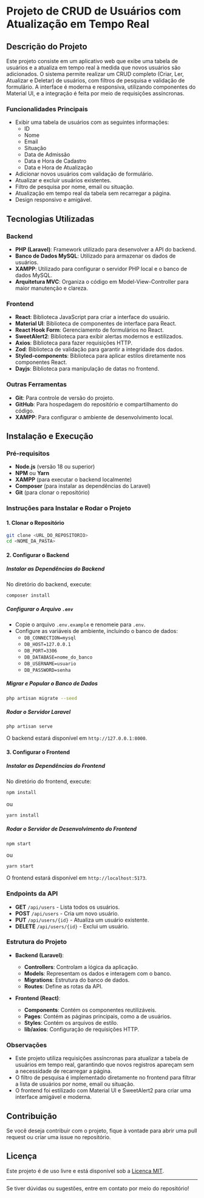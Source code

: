 
# Projeto de CRUD de Usuários com Atualização em Tempo Real

## Descrição do Projeto

Este projeto consiste em um aplicativo web que exibe uma tabela de usuários e a atualiza em tempo real à medida que novos usuários são adicionados. O sistema permite realizar um CRUD completo (Criar, Ler, Atualizar e Deletar) de usuários, com filtros de pesquisa e validação de formulário. A interface é moderna e responsiva, utilizando componentes do Material UI, e a integração é feita por meio de requisições assíncronas.

### Funcionalidades Principais

- Exibir uma tabela de usuários com as seguintes informações:
  - ID
  - Nome
  - Email
  - Situação
  - Data de Admissão
  - Data e Hora de Cadastro
  - Data e Hora de Atualização
- Adicionar novos usuários com validação de formulário.
- Atualizar e excluir usuários existentes.
- Filtro de pesquisa por nome, email ou situação.
- Atualização em tempo real da tabela sem recarregar a página.
- Design responsivo e amigável.

## Tecnologias Utilizadas

### Backend
- **PHP (Laravel)**: Framework utilizado para desenvolver a API do backend.
- **Banco de Dados MySQL**: Utilizado para armazenar os dados de usuários.
- **XAMPP**: Utilizado para configurar o servidor PHP local e o banco de dados MySQL.
- **Arquitetura MVC**: Organiza o código em Model-View-Controller para maior manutenção e clareza.

### Frontend
- **React**: Biblioteca JavaScript para criar a interface do usuário.
- **Material UI**: Biblioteca de componentes de interface para React.
- **React Hook Form**: Gerenciamento de formulários no React.
- **SweetAlert2**: Biblioteca para exibir alertas modernos e estilizados.
- **Axios**: Biblioteca para fazer requisições HTTP.
- **Zod**: Biblioteca de validação para garantir a integridade dos dados.
- **Styled-components**: Biblioteca para aplicar estilos diretamente nos componentes React.
- **Dayjs**: Biblioteca para manipulação de datas no frontend.

### Outras Ferramentas
- **Git**: Para controle de versão do projeto.
- **GitHub**: Para hospedagem do repositório e compartilhamento do código.
- **XAMPP**: Para configurar o ambiente de desenvolvimento local.

## Instalação e Execução

### Pré-requisitos

- **Node.js** (versão 18 ou superior)
- **NPM** ou **Yarn**
- **XAMPP** (para executar o backend localmente)
- **Composer** (para instalar as dependências do Laravel)
- **Git** (para clonar o repositório)

### Instruções para Instalar e Rodar o Projeto

#### 1. Clonar o Repositório

```bash
git clone <URL_DO_REPOSITORIO>
cd <NOME_DA_PASTA>
```

#### 2. Configurar o Backend

##### Instalar as Dependências do Backend

No diretório do backend, execute:

```bash
composer install
```

##### Configurar o Arquivo `.env`

- Copie o arquivo `.env.example` e renomeie para `.env`.
- Configure as variáveis de ambiente, incluindo o banco de dados:
  - `DB_CONNECTION=mysql`
  - `DB_HOST=127.0.0.1`
  - `DB_PORT=3306`
  - `DB_DATABASE=nome_do_banco`
  - `DB_USERNAME=usuario`
  - `DB_PASSWORD=senha`

##### Migrar e Popular o Banco de Dados

```bash
php artisan migrate --seed
```

##### Rodar o Servidor Laravel

```bash
php artisan serve
```

O backend estará disponível em `http://127.0.0.1:8000`.

#### 3. Configurar o Frontend

##### Instalar as Dependências do Frontend

No diretório do frontend, execute:

```bash
npm install
```

ou

```bash
yarn install
```

##### Rodar o Servidor de Desenvolvimento do Frontend

```bash
npm start
```

ou

```bash
yarn start
```

O frontend estará disponível em `http://localhost:5173`.

### Endpoints da API

- **GET** `/api/users` - Lista todos os usuários.
- **POST** `/api/users` - Cria um novo usuário.
- **PUT** `/api/users/{id}` - Atualiza um usuário existente.
- **DELETE** `/api/users/{id}` - Exclui um usuário.

### Estrutura do Projeto

- **Backend (Laravel)**:
  - **Controllers**: Controlam a lógica da aplicação.
  - **Models**: Representam os dados e interagem com o banco.
  - **Migrations**: Estrutura do banco de dados.
  - **Routes**: Define as rotas da API.

- **Frontend (React)**:
  - **Components**: Contém os componentes reutilizáveis.
  - **Pages**: Contém as páginas principais, como a de usuários.
  - **Styles**: Contém os arquivos de estilo.
  - **lib/axios**: Configuração de requisições HTTP.

### Observações

- Este projeto utiliza requisições assíncronas para atualizar a tabela de usuários em tempo real, garantindo que novos registros apareçam sem a necessidade de recarregar a página.
- O filtro de pesquisa é implementado diretamente no frontend para filtrar a lista de usuários por nome, email ou situação.
- O frontend foi estilizado com Material UI e SweetAlert2 para criar uma interface amigável e moderna.

## Contribuição

Se você deseja contribuir com o projeto, fique à vontade para abrir uma pull request ou criar uma issue no repositório.

## Licença

Este projeto é de uso livre e está disponível sob a [Licença MIT](https://opensource.org/licenses/MIT).

---

Se tiver dúvidas ou sugestões, entre em contato por meio do repositório!
